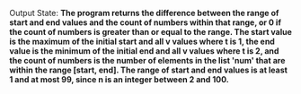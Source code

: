 Output State: **The program returns the difference between the range of start and end values and the count of numbers within that range, or 0 if the count of numbers is greater than or equal to the range. The start value is the maximum of the initial start and all v values where t is 1, the end value is the minimum of the initial end and all v values where t is 2, and the count of numbers is the number of elements in the list 'num' that are within the range [start, end]. The range of start and end values is at least 1 and at most 99, since n is an integer between 2 and 100.**